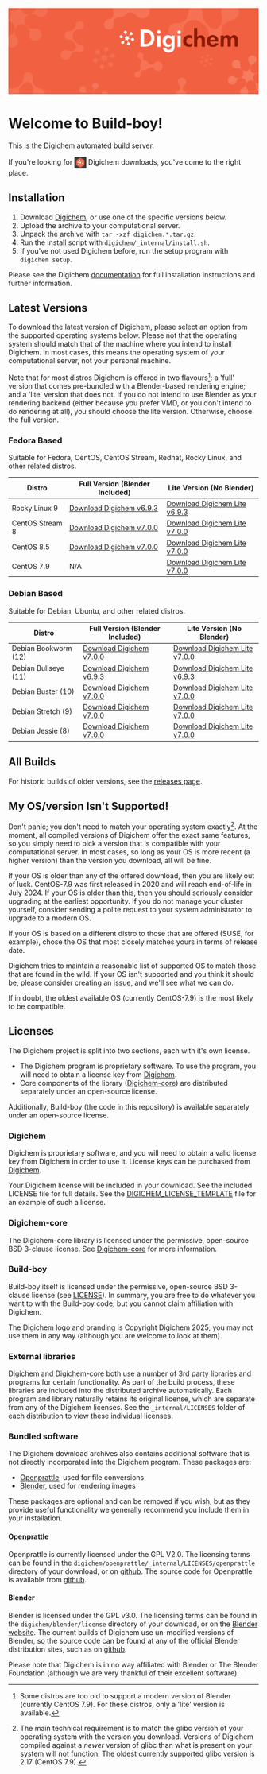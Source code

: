 <img src="Banner.png" alt="Banner" />

# Welcome to Build-boy!

This is the Digichem automated build server.

If you're looking for <img src="Logo.png" alt="Banner" height=24 valign=middle /> Digichem downloads, you've come to the right place.

## Installation

1. Download <!-- Quick-Download --> [Digichem](https://github.com/Digichem-Project/build-boy/releases/download/7.0.0-CentOS-Stream-8/digichem.7.0.0.CentOS-Stream-8-blender.tar.gz), or use one of the specific versions below.
1. Upload the archive to your computational server.
1. Unpack the archive with `tar -xzf digichem.*.tar.gz`.
1. Run the install script with `digichem/_internal/install.sh`.
1. If you've not used Digichem before, run the setup program with `digichem setup`.

Please see the Digichem [documentation](https://doc.digi-chem.co.uk) for full installation instructions and further information.

## Latest Versions

To download the latest version of Digichem, please select an option from the supported operating systems below.
Please not that the operating system should match that of the machine where you intend to install Digichem.
In most cases, this means the operating system of your computational server, not your personal machine.

Note that for most distros Digichem is offered in two flavours[^1]: a 'full' version that comes pre-bundled with a Blender-based rendering engine;
and a 'lite' version that does not. If you do not intend to use Blender as your rendering backend (either because you prefer VMD, or you don't intend to do rendering at all),
you should choose the lite version. Otherwise, choose the full version.

### Fedora Based

Suitable for Fedora, CentOS, CentOS Stream, Redhat, Rocky Linux, and other related distros.

| Distro | Full Version (Blender Included) | Lite Version (No Blender) |
|--------|---------------------------|---------------------------------|
| Rocky Linux 9 | <!-- Rocky-Linux-9 --> [Download Digichem v6.9.3](https://github.com/Digichem-Project/build-boy/releases/download/6.9.3-Rocky-Linux-9/digichem.6.9.3.Rocky-Linux-9-blender.tar.gz) | [Download Digichem Lite v6.9.3](https://github.com/Digichem-Project/build-boy/releases/download/6.9.3-Rocky-Linux-9/digichem.6.9.3.Rocky-Linux-9.tar.gz) |
| CentOS Stream 8 | <!-- CentOS-Stream-8 --> [Download Digichem v7.0.0](https://github.com/Digichem-Project/build-boy/releases/download/7.0.0-CentOS-Stream-8/digichem.7.0.0.CentOS-Stream-8-blender.tar.gz) | [Download Digichem Lite v7.0.0](https://github.com/Digichem-Project/build-boy/releases/download/7.0.0-CentOS-Stream-8/digichem.7.0.0.CentOS-Stream-8.tar.gz) |
| CentOS 8.5 | <!-- CentOS-8.5 --> [Download Digichem v7.0.0](https://github.com/Digichem-Project/build-boy/releases/download/7.0.0-CentOS-8.5/digichem.7.0.0.CentOS-8.5-blender.tar.gz) | [Download Digichem Lite v7.0.0](https://github.com/Digichem-Project/build-boy/releases/download/7.0.0-CentOS-8.5/digichem.7.0.0.CentOS-8.5.tar.gz) |
| CentOS 7.9 | <!-- CentOS-7.9 --> N/A | [Download Digichem Lite v7.0.0](https://github.com/Digichem-Project/build-boy/releases/download/7.0.0-CentOS-7.9/digichem.7.0.0.CentOS-7.9.tar.gz) |

### Debian Based

Suitable for Debian, Ubuntu, and other related distros.

| Distro | Full Version (Blender Included) | Lite Version (No Blender) |
|--------|---------------------------|---------------------------------|
| Debian Bookworm (12) | <!-- Debian-Bookworm --> [Download Digichem v7.0.0](https://github.com/Digichem-Project/build-boy/releases/download/7.0.0-Debian-Bookworm/digichem.7.0.0.Debian-Bookworm-blender.tar.gz) | [Download Digichem Lite v7.0.0](https://github.com/Digichem-Project/build-boy/releases/download/7.0.0-Debian-Bookworm/digichem.7.0.0.Debian-Bookworm.tar.gz) |
| Debian Bullseye (11) | <!-- Debian-Bullseye --> [Download Digichem v6.9.3](https://github.com/Digichem-Project/build-boy/releases/download/6.9.3-Debian-Bullseye/digichem.6.9.3.Debian-Bullseye-blender.tar.gz) | [Download Digichem Lite v6.9.3](https://github.com/Digichem-Project/build-boy/releases/download/6.9.3-Debian-Bullseye/digichem.6.9.3.Debian-Bullseye.tar.gz) |
| Debian Buster (10) | <!-- Debian-Buster --> [Download Digichem v7.0.0](https://github.com/Digichem-Project/build-boy/releases/download/7.0.0-Debian-Buster/digichem.7.0.0.Debian-Buster-blender.tar.gz) | [Download Digichem Lite v7.0.0](https://github.com/Digichem-Project/build-boy/releases/download/7.0.0-Debian-Buster/digichem.7.0.0.Debian-Buster.tar.gz) |
| Debian Stretch (9) | <!-- Debian-Stretch --> [Download Digichem v7.0.0](https://github.com/Digichem-Project/build-boy/releases/download/7.0.0-Debian-Stretch/digichem.7.0.0.Debian-Stretch-blender.tar.gz) | [Download Digichem Lite v7.0.0](https://github.com/Digichem-Project/build-boy/releases/download/7.0.0-Debian-Stretch/digichem.7.0.0.Debian-Stretch.tar.gz) |
| Debian Jessie (8) | <!-- Debian-Jessie --> [Download Digichem v7.0.0](https://github.com/Digichem-Project/build-boy/releases/download/7.0.0-Debian-Jessie/digichem.7.0.0.Debian-Jessie-blender.tar.gz) | [Download Digichem Lite v7.0.0](https://github.com/Digichem-Project/build-boy/releases/download/7.0.0-Debian-Jessie/digichem.7.0.0.Debian-Jessie.tar.gz) |

## All Builds

For historic builds of older versions, see the [releases page](https://github.com/Digichem-Project/build-boy/releases).

## My OS/version Isn't Supported!

Don't panic; you don't need to match your operating system exactly[^2]. At the moment, all compiled
versions of Digichem offer the exact same features, so you simply need to pick a version that is compatible
with your computational server. In most cases, so long as your OS is more recent (a higher version) than
the version you download, all will be fine.

If your OS is older than any of the offered download, then you are likely out of luck. CentOS-7.9 was first
released in 2020 and will reach end-of-life in July 2024. If your OS is older than this, then you should
seriously consider upgrading at the earliest opportunity. If you do not manage your cluster yourself,
consider sending a polite request to your system administrator to upgrade to a modern OS.

If your OS is based on a different distro to those that are offered (SUSE, for example), chose the OS
that most closely matches yours in terms of release date.

Digichem tries to maintain a reasonable list of supported OS to match those that are found in the wild.
If your OS isn't supported and you think it should be, please consider creating an
[issue](https://github.com/Digichem-Project/build-boy/issues), and we'll see what we can do.

If in doubt, the oldest available OS (currently CentOS-7.9) is the most likely to be compatible.

[^1]: Some distros are too old to support a modern version of Blender (currently CentOS 7.9). For these distros, only a 'lite' version is available.
[^2]: The main technical requirement is to match the glibc version of your operating system with the version you download.
Versions of Digichem compiled against a *newer* version of glibc than what is present on your system will not function.
The oldest currently supported glibc version is 2.17 (CentOS 7.9).


## Licenses

The Digichem project is split into two sections, each with it's own license.
 - The Digichem program is proprietary software. To use the program, you will need to obtain a license key from [Digichem](https://digi-chem.co.uk/get-started-year).
 - Core components of the library ([Digichem-core](https://github.com/Digichem-Project/digichem-core)) are distributed separately under an open-source license.

Additionally, Build-boy (the code in this repository) is available separately under an open-source license.

### Digichem

Digichem is proprietary software, and you will need to obtain a valid license key from Digichem in order to use it.
License keys can be purchased from [Digichem](https://digi-chem.co.uk/get-started-year).

Your Digichem license will be included in your download. See the included LICENSE file for full details.
See the [DIGICHEM_LICENSE_TEMPLATE](DIGICHEM_LICENSE_TEMPLATE.md) file for an example of such a license.

### Digichem-core

The Digichem-core library is licensed under the permissive, open-source BSD 3-clause license.
See [Digichem-core](https://github.com/Digichem-Project/digichem-core) for more information.

### Build-boy

Build-boy itself is licensed under the permissive, open-source BSD 3-clause license (see [LICENSE](LICENSE)).
In summary, you are free to do whatever you want to with the Build-boy code, but you cannot claim
affiliation with Digichem.

The Digichem logo and branding is Copyright Digichem 2025, you may not use them in any way (although you are welcome to look at them).

### External libraries

Digichem and Digichem-core both use a number of 3rd party libraries and programs for certain functionality.
As part of the build process, these libraries are included into the distributed archive automatically.
Each program and library naturally retains its original license, which are separate from any of the Digichem licenses.
See the `_internal/LICENSES` folder of each distribution to view these individual licenses.

### Bundled software

The Digichem download archives also contains additional software that is not directly incorporated into the Digichem program. These packages are:

 - [Openprattle](https://github.com/Digichem-Project/openprattle), used for file conversions
 - [Blender](https://www.blender.org/), used for rendering images

These packages are optional and can be removed if you wish, but as they provide useful functionality we generally recommend you include them in your installation.

#### Openprattle

Openprattle is currently licensed under the GPL V2.0. The licensing terms can be found in the `digichem/openprattle/_internal/LICENSES/openprattle` directory of your download, or on [github](https://github.com/Digichem-Project/openprattle/blob/main/LICENSE).
The source code for Openprattle is available from [github](https://github.com/Digichem-Project/openprattle).

#### Blender

Blender is licensed under the GPL v3.0. The licensing terms can be found in the `digichem/blender/license` directory of your download, or on the [Blender website](https://www.blender.org/about/license/).
The current builds of Digichem use un-modified versions of Blender, so the source code can be found at any of the official Blender distribution sites, such as on [github](https://github.com/blender/blender).

Please note that Digichem is in no way affiliated with Blender or The Blender Foundation (although we are very thankful of their excellent software).